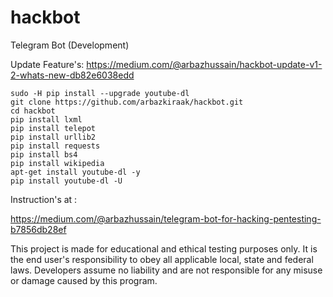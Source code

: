 # hackbot
Telegram Bot (Development)

Update Feature's:
https://medium.com/@arbazhussain/hackbot-update-v1-2-whats-new-db82e6038edd

```
sudo -H pip install --upgrade youtube-dl
git clone https://github.com/arbazkiraak/hackbot.git
cd hackbot
pip install lxml
pip install telepot
pip install urllib2
pip install requests
pip install bs4
pip install wikipedia
apt-get install youtube-dl -y
pip install youtube-dl -U
```

Instruction's at :

https://medium.com/@arbazhussain/telegram-bot-for-hacking-pentesting-b7856db28ef


This project is made for educational and ethical testing purposes only. It is the end user's responsibility to obey all applicable local, state and federal laws. Developers assume no liability and are not responsible for any misuse or damage caused by this program.
